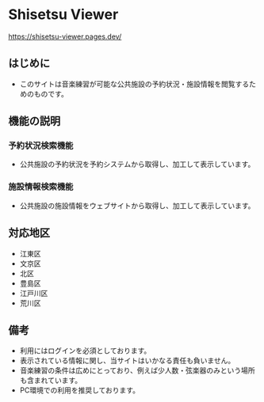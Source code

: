 # Shisetsu Viewer
https://shisetsu-viewer.pages.dev/

## はじめに
- このサイトは音楽練習が可能な公共施設の予約状況・施設情報を閲覧するためのものです。

## 機能の説明
### 予約状況検索機能
- 公共施設の予約状況を予約システムから取得し、加工して表示しています。

### 施設情報検索機能
- 公共施設の施設情報をウェブサイトから取得し、加工して表示しています。

## 対応地区
- 江東区
- 文京区
- 北区
- 豊島区
- 江戸川区
- 荒川区

## 備考
- 利用にはログインを必須としております。
- 表示されている情報に関し、当サイトはいかなる責任も負いません。
- 音楽練習の条件は広めにとっており、例えば少人数・弦楽器のみという場所も含まれています。
- PC環境での利用を推奨しております。
